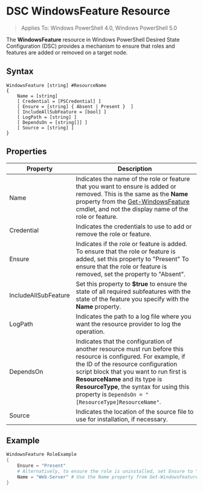 # DSC WindowsFeature Resource

> Applies To: Windows PowerShell 4.0, Windows PowerShell 5.0

The **WindowsFeature** resource in Windows PowerShell Desired State Configuration (DSC) provides a mechanism to ensure that roles and features are added or removed on a target node.

## Syntax

```
WindowsFeature [string] #ResourceName
{
    Name = [string]
    [ Credential = [PSCredential] ]
    [ Ensure = [string] { Absent | Present }  ]
    [ IncludeAllSubFeature = [bool] ]
    [ LogPath = [string] ]
    [ DependsOn = [string[]] ]
    [ Source = [string] ]
}
```

## Properties

|  Property  |  Description   | 
|---|---| 
| Name| Indicates the name of the role or feature that you want to ensure is added or removed. This is the same as the __Name__ property from the [Get-WindowsFeature](https://technet.microsoft.com/en-us/library/jj205469.aspx) cmdlet, and not the display name of the role or feature.| 
| Credential| Indicates the credentials to use to add or remove the role or feature.| 
| Ensure| Indicates if the role or feature is added. To ensure that the role or feature is added, set this property to "Present" To ensure that the role or feature is removed, set the property to "Absent".| 
| IncludeAllSubFeature| Set this property to __$true__ to ensure the state of all required subfeatures with the state of the feature you specify with the __Name__ property.| 
| LogPath| Indicates the path to a log file where you want the resource provider to log the operation.| 
| DependsOn| Indicates that the configuration of another resource must run before this resource is configured. For example, if the ID of the resource configuration script block that you want to run first is __ResourceName__ and its type is __ResourceType__, the syntax for using this property is `DependsOn = "[ResourceType]ResourceName"`.| 
| Source| Indicates the location of the source file to use for installation, if necessary.| 

## Example
```powershell
WindowsFeature RoleExample
{
    Ensure = "Present" 
    # Alternatively, to ensure the role is uninstalled, set Ensure to "Absent"
    Name = "Web-Server" # Use the Name property from Get-WindowsFeature  
}
```

